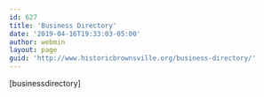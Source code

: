 ```yaml
---
id: 627
title: 'Business Directory'
date: '2019-04-16T19:33:03-05:00'
author: webmin
layout: page
guid: 'http://www.historicbrownsville.org/business-directory/'
---
```


<p>[businessdirectory]</p>

